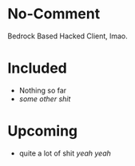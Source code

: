 # No-Comment
Bedrock Based Hacked Client, lmao.

# Included
- Nothing so far
- *some other shit*

# Upcoming
- quite a lot of shit
*yeah yeah*
